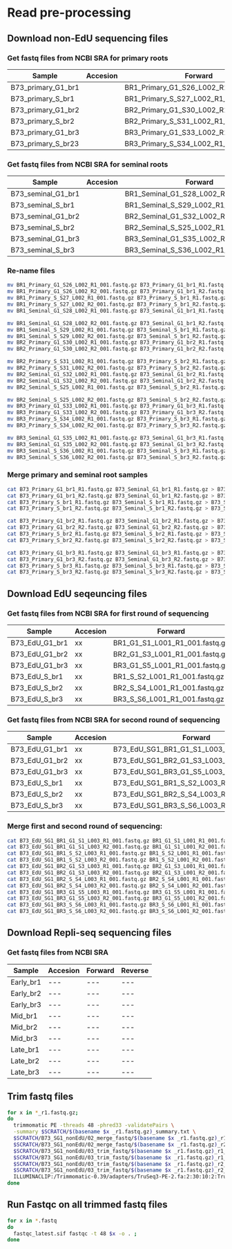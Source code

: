 # Read pre-processing

## Download non-EdU sequencing files
### Get fastq files from NCBI SRA for primary roots
Sample  | Accesion | Forward | Reverse
--- | --- | --- | --- 
B73_primary_G1_br1 | | BR1_Primary_G1_S26_L002_R1_001.fastq.gz | BR1_Primary_G1_S26_L002_R2_001.fastq.gz
B73_primary_S_br1 | | BR1_Primary_S_S27_L002_R1_001.fastq.gz | BR1_Primary_S_S27_L002_R2_001.fastq.gz
B73_primary_G1_br2 | | BR2_Primary_G1_S30_L002_R1_001.fastq.gz | BR2_Primary_G1_S30_L002_R2_001.fastq.gz
B73_primary_S_br2 | | BR2_Primary_S_S31_L002_R1_001.fastq.gz | BR2_Primary_S_S31_L002_R2_001.fastq.gz
B73_primary_G1_br3 | | BR3_Primary_G1_S33_L002_R1_001.fastq.gz | BR3_Primary_G1_S33_L002_R2_001.fastq.gz
B73_primary_S_br23 | | BR3_Primary_S_S34_L002_R1_001.fastq.gz | BR3_Primary_S_S34_L002_R2_001.fastq.gz

### Get fastq files from NCBI SRA for seminal roots
Sample  | Accesion | Forward | Reverse
--- | --- | --- | --- 
B73_seminal_G1_br1 | | BR1_Seminal_G1_S28_L002_R1_001.fastq.gz | BR1_Seminal_G1_S28_L002_R2_001.fastq.gz
B73_seminal_S_br1 | | BR1_Seminal_S_S29_L002_R1_001.fastq.gz | BR1_Seminal_S_S29_L002_R2_001.fastq.gz
B73_seminal_G1_br2 | | BR2_Seminal_G1_S32_L002_R1_001.fastq.gz | BR2_Seminal_G1_S32_L002_R2_001.fastq.gz
B73_seminal_S_br2 | | BR2_Seminal_S_S25_L002_R1_001.fastq.gz | BR2_Seminal_S_S25_L002_R2_001.fastq.gz
B73_seminal_G1_br3 | | BR3_Seminal_G1_S35_L002_R1_001.fastq.gz | BR3_Seminal_G1_S35_L002_R2_001.fastq.gz
B73_seminal_S_br3 | | BR3_Seminal_S_S36_L002_R1_001.fastq.gz | BR3_Seminal_S_S36_L002_R2_001.fastq.gz


### Re-name files
```bash
mv BR1_Primary_G1_S26_L002_R1_001.fastq.gz B73_Primary_G1_br1_R1.fastq.gz
mv BR1_Primary_G1_S26_L002_R2_001.fastq.gz B73_Primary_G1_br1_R2.fastq.gz
mv BR1_Primary_S_S27_L002_R1_001.fastq.gz B73_Primary_S_br1_R1.fastq.gz
mv BR1_Primary_S_S27_L002_R2_001.fastq.gz B73_Primary_S_br1_R2.fastq.gz
mv BR1_Seminal_G1_S28_L002_R1_001.fastq.gz B73_Seminal_G1_br1_R1.fastq.gz

mv BR1_Seminal_G1_S28_L002_R2_001.fastq.gz B73_Seminal_G1_br1_R2.fastq.gz
mv BR1_Seminal_S_S29_L002_R1_001.fastq.gz B73_Seminal_S_br1_R1.fastq.gz
mv BR1_Seminal_S_S29_L002_R2_001.fastq.gz B73_Seminal_S_br1_R2.fastq.gz
mv BR2_Primary_G1_S30_L002_R1_001.fastq.gz B73_Primary_G1_br2_R1.fastq.gz
mv BR2_Primary_G1_S30_L002_R2_001.fastq.gz B73_Primary_G1_br2_R2.fastq.gz

mv BR2_Primary_S_S31_L002_R1_001.fastq.gz B73_Primary_S_br2_R1.fastq.gz
mv BR2_Primary_S_S31_L002_R2_001.fastq.gz B73_Primary_S_br2_R2.fastq.gz
mv BR2_Seminal_G1_S32_L002_R1_001.fastq.gz B73_Seminal_G1_br2_R1.fastq.gz
mv BR2_Seminal_G1_S32_L002_R2_001.fastq.gz B73_Seminal_G1_br2_R2.fastq.gz
mv BR2_Seminal_S_S25_L002_R1_001.fastq.gz B73_Seminal_S_br2_R1.fastq.gz

mv BR2_Seminal_S_S25_L002_R2_001.fastq.gz B73_Seminal_S_br2_R2.fastq.gz
mv BR3_Primary_G1_S33_L002_R1_001.fastq.gz B73_Primary_G1_br3_R1.fastq.gz
mv BR3_Primary_G1_S33_L002_R2_001.fastq.gz B73_Primary_G1_br3_R2.fastq.gz
mv BR3_Primary_S_S34_L002_R1_001.fastq.gz B73_Primary_S_br3_R1.fastq.gz
mv BR3_Primary_S_S34_L002_R2_001.fastq.gz B73_Primary_S_br3_R2.fastq.gz

mv BR3_Seminal_G1_S35_L002_R1_001.fastq.gz B73_Seminal_G1_br3_R1.fastq.gz
mv BR3_Seminal_G1_S35_L002_R2_001.fastq.gz B73_Seminal_G1_br3_R2.fastq.gz
mv BR3_Seminal_S_S36_L002_R1_001.fastq.gz B73_Seminal_S_br3_R1.fastq.gz
mv BR3_Seminal_S_S36_L002_R2_001.fastq.gz B73_Seminal_S_br3_R2.fastq.gz
```

### Merge primary and seminal root samples
```bash
cat B73_Primary_G1_br1_R1.fastq.gz B73_Seminal_G1_br1_R1.fastq.gz > B73_G1_br1_r1.fastq.gz
cat B73_Primary_G1_br1_R2.fastq.gz B73_Seminal_G1_br1_R2.fastq.gz > B73_G1_br1_r2.fastq.gz
cat B73_Primary_S_br1_R1.fastq.gz B73_Seminal_S_br1_R1.fastq.gz > B73_S_br1_r1.fastq.gz
cat B73_Primary_S_br1_R2.fastq.gz B73_Seminal_S_br1_R2.fastq.gz > B73_S_br1_r2.fastq.gz

cat B73_Primary_G1_br2_R1.fastq.gz B73_Seminal_G1_br2_R1.fastq.gz > B73_G1_br2_r1.fastq.gz
cat B73_Primary_G1_br2_R2.fastq.gz B73_Seminal_G1_br2_R2.fastq.gz > B73_G1_br2_r2.fastq.gz
cat B73_Primary_S_br2_R1.fastq.gz B73_Seminal_S_br2_R1.fastq.gz > B73_S_br2_r1.fastq.gz
cat B73_Primary_S_br2_R2.fastq.gz B73_Seminal_S_br2_R2.fastq.gz > B73_S_br2_r2.fastq.gz

cat B73_Primary_G1_br3_R1.fastq.gz B73_Seminal_G1_br3_R1.fastq.gz > B73_G1_br3_r1.fastq.gz
cat B73_Primary_G1_br3_R2.fastq.gz B73_Seminal_G1_br3_R2.fastq.gz > B73_G1_br3_r2.fastq.gz
cat B73_Primary_S_br3_R1.fastq.gz B73_Seminal_S_br3_R1.fastq.gz > B73_S_br3_r1.fastq.gz
cat B73_Primary_S_br3_R2.fastq.gz B73_Seminal_S_br3_R2.fastq.gz > B73_S_br3_r2.fastq.gz
```

## Download EdU seqeuncing files
### Get fastq files from NCBI SRA for first round of sequencing
Sample  | Accesion | Forward | Reverse
--- | --- | --- | --- 
B73_EdU_G1_br1 | xx | BR1_G1_S1_L001_R1_001.fastq.gz | BR1_G1_S1_L001_R2_001.fastq.gz
B73_EdU_G1_br2 | xx | BR2_G1_S3_L001_R1_001.fastq.gz | BR2_G1_S3_L001_R2_001.fastq.gz
B73_EdU_G1_br3 | xx | BR3_G1_S5_L001_R1_001.fastq.gz | BR3_G1_S5_L001_R2_001.fastq.gz
B73_EdU_S_br1 | xx | BR1_S_S2_L001_R1_001.fastq.gz | BR1_S_S2_L001_R2_001.fastq.gz
B73_EdU_S_br2 | xx | BR2_S_S4_L001_R1_001.fastq.gz | BR2_S_S4_L001_R2_001.fastq.gz
B73_EdU_S_br3 | xx | BR3_S_S6_L001_R1_001.fastq.gz | BR3_S_S6_L001_R2_001.fastq.gz

### Get fastq files from NCBI SRA for second round of sequencing
Sample  | Accesion | Forward | Reverse
--- | --- | --- | --- 
B73_EdU_G1_br1 | xx | B73_EdU_SG1_BR1_G1_S1_L003_R1_001.fastq.gz | B73_EdU_SG1_BR1_G1_S1_L003_R2_001.fastq.gz
B73_EdU_G1_br2 | xx | B73_EdU_SG1_BR2_G1_S3_L003_R1_001.fastq.gz | B73_EdU_SG1_BR2_G1_S3_L003_R2_001.fastq.gz
B73_EdU_G1_br3 | xx | B73_EdU_SG1_BR3_G1_S5_L003_R1_001.fastq.gz | B73_EdU_SG1_BR3_G1_S5_L003_R2_001.fastq.gz
B73_EdU_S_br1 | xx | B73_EdU_SG1_BR1_S_S2_L003_R1_001.fastq.gz | B73_EdU_SG1_BR1_S_S2_L003_R2_001.fastq.gz
B73_EdU_S_br2 | xx | B73_EdU_SG1_BR2_S_S4_L003_R1_001.fastq.gz | B73_EdU_SG1_BR2_S_S4_L003_R2_001.fastq.gz
B73_EdU_S_br3 | xx | B73_EdU_SG1_BR3_S_S6_L003_R1_001.fastq.gz | B73_EdU_SG1_BR3_S_S6_L003_R2_001.fastq.gz

### Merge first and second round of sequencing:
```bash
cat B73_EdU_SG1_BR1_G1_S1_L003_R1_001.fastq.gz BR1_G1_S1_L001_R1_001.fastq.gz > B73_EdU_G1_br1_r1.fastq.gz
cat B73_EdU_SG1_BR1_G1_S1_L003_R2_001.fastq.gz BR1_G1_S1_L001_R2_001.fastq.gz > B73_EdU_G1_br1_r2.fastq.gz
cat B73_EdU_SG1_BR1_S_S2_L003_R1_001.fastq.gz BR1_S_S2_L001_R1_001.fastq.gz > B73_EdU_S_br1_r1.fastq.gz
cat B73_EdU_SG1_BR1_S_S2_L003_R2_001.fastq.gz BR1_S_S2_L001_R2_001.fastq.gz > B73_EdU_S_br1_r2.fastq.gz
cat B73_EdU_SG1_BR2_G1_S3_L003_R1_001.fastq.gz BR2_G1_S3_L001_R1_001.fastq.gz > B73_EdU_G1_br2_r1.fastq.gz
cat B73_EdU_SG1_BR2_G1_S3_L003_R2_001.fastq.gz BR2_G1_S3_L001_R2_001.fastq.gz > B73_EdU_G1_br2_r2.fastq.gz
cat B73_EdU_SG1_BR2_S_S4_L003_R1_001.fastq.gz BR2_S_S4_L001_R1_001.fastq.gz > B73_EdU_S_br2_r1.fastq.gz
cat B73_EdU_SG1_BR2_S_S4_L003_R2_001.fastq.gz BR2_S_S4_L001_R2_001.fastq.gz > B73_EdU_S_br2_r2.fastq.gz
cat B73_EdU_SG1_BR3_G1_S5_L003_R1_001.fastq.gz BR3_G1_S5_L001_R1_001.fastq.gz > B73_EdU_G1_br3_r1.fastq.gz
cat B73_EdU_SG1_BR3_G1_S5_L003_R2_001.fastq.gz BR3_G1_S5_L001_R2_001.fastq.gz > B73_EdU_G1_br3_r2.fastq.gz
cat B73_EdU_SG1_BR3_S_S6_L003_R1_001.fastq.gz BR3_S_S6_L001_R1_001.fastq.gz > B73_EdU_S_br3_r1.fastq.gz
cat B73_EdU_SG1_BR3_S_S6_L003_R2_001.fastq.gz BR3_S_S6_L001_R2_001.fastq.gz > B73_EdU_S_br3_r2.fastq.gz
```

## Download Repli-seq sequencing files
### Get fastq files from NCBI SRA 
Sample  | Accesion | Forward | Reverse
--- | --- | --- | --- 
Early_br1 | --- | --- | ---
Early_br2 | --- | --- | ---
Early_br3 | --- | --- | ---
Mid_br1 | --- | --- | ---
Mid_br2 | --- | --- | ---
Mid_br3 | --- | --- | ---
Late_br1 | --- | --- | ---
Late_br2 | --- | --- | ---
Late_br3 | --- | --- | ---



## Trim fastq files
```bash
for x in *_r1.fastq.gz;
do
  trimmomatic PE -threads 48 -phred33 -validatePairs \
  -summary $SCRATCH/$(basename $x _r1.fastq.gz)_summary.txt \
  $SCRATCH/B73_SG1_nonEdU/02_merge_fastq/$(basename $x _r1.fastq.gz)_r1.fastq.gz \
  $SCRATCH/B73_SG1_nonEdU/02_merge_fastq/$(basename $x _r1.fastq.gz)_r2.fastq.gz \
  $SCRATCH/B73_SG1_nonEdU/03_trim_fastq/$(basename $x _r1.fastq.gz)_r1_trimmed.fastq \
  $SCRATCH/B73_SG1_nonEdU/03_trim_fastq/$(basename $x _r1.fastq.gz)_r1_trimmed_unpaired.fastq \
  $SCRATCH/B73_SG1_nonEdU/03_trim_fastq/$(basename $x _r1.fastq.gz)_r2_trimmed.fastq \
  $SCRATCH/B73_SG1_nonEdU/03_trim_fastq/$(basename $x _r1.fastq.gz)_r2_trimmed_unpaired.fastq \
  ILLUMINACLIP:/Trimmomatic-0.39/adapters/TruSeq3-PE-2.fa:2:30:10:2:True LEADING:5 TRAILING:5 MINLEN:20 ;
done
```

## Run Fastqc on all trimmed fastq files
```bash
for x in *.fastq
do
  fastqc_latest.sif fastqc -t 48 $x -o . ;
done 
```
